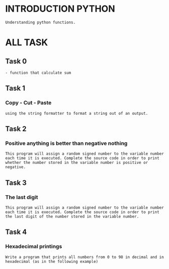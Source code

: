 # INTRODUCTION PYTHON
    Understanding python functions.
# ALL TASK

## Task 0
    - function that calculate sum

## Task 1
### Copy - Cut - Paste
    using the string formatter to format a string out of an output.

## Task 2
###  Positive anything is better than negative nothing
    This program will assign a random signed number to the variable number each time it is executed. Complete the source code in order to print whether the number stored in the variable number is positive or negative.

## Task 3
### The last digit
    This program will assign a random signed number to the variable number each time it is executed. Complete the source code in order to print the last digit of the number stored in the variable number.

## Task 4
### Hexadecimal printings
    Write a program that prints all numbers from 0 to 98 in decimal and in hexadecimal (as in the following example)
 
